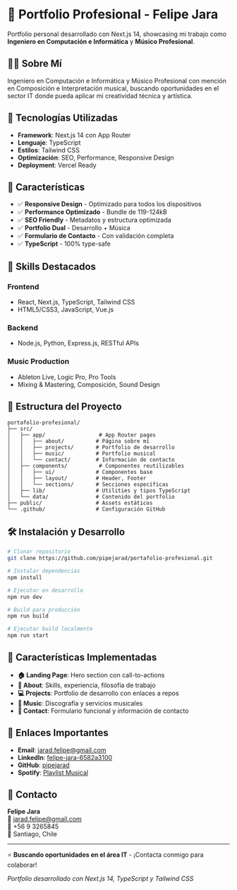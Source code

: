 # 🎯 Portfolio Profesional - Felipe Jara

Portfolio personal desarrollado con Next.js 14, showcasing mi trabajo como **Ingeniero en Computación e Informática** y **Músico Profesional**.

## 👨‍💻 Sobre Mí

Ingeniero en Computación e Informática y Músico Profesional con mención en Composición e Interpretación musical, buscando oportunidades en el sector IT donde pueda aplicar mi creatividad técnica y artística.

## 🚀 Tecnologías Utilizadas

- **Framework**: Next.js 14 con App Router
- **Lenguaje**: TypeScript
- **Estilos**: Tailwind CSS
- **Optimización**: SEO, Performance, Responsive Design
- **Deployment**: Vercel Ready

## 🌟 Características

- ✅ **Responsive Design** - Optimizado para todos los dispositivos
- ✅ **Performance Optimizado** - Bundle de 119-124kB
- ✅ **SEO Friendly** - Metadatos y estructura optimizada
- ✅ **Portfolio Dual** - Desarrollo + Música
- ✅ **Formulario de Contacto** - Con validación completa
- ✅ **TypeScript** - 100% type-safe

## 💼 Skills Destacados

### Frontend
- React, Next.js, TypeScript, Tailwind CSS
- HTML5/CSS3, JavaScript, Vue.js

### Backend
- Node.js, Python, Express.js, RESTful APIs

### Music Production
- Ableton Live, Logic Pro, Pro Tools
- Mixing & Mastering, Composición, Sound Design

## 📁 Estructura del Proyecto

```
portafolio-profesional/
├── src/
│   ├── app/                 # App Router pages
│   │   ├── about/          # Página sobre mí
│   │   ├── projects/       # Portfolio de desarrollo
│   │   ├── music/          # Portfolio musical
│   │   └── contact/        # Información de contacto
│   ├── components/          # Componentes reutilizables
│   │   ├── ui/             # Componentes base
│   │   ├── layout/         # Header, Footer
│   │   └── sections/       # Secciones específicas
│   ├── lib/                # Utilities y tipos TypeScript
│   └── data/               # Contenido del portfolio
├── public/                 # Assets estáticos
└── .github/                # Configuración GitHub
```

## 🛠️ Instalación y Desarrollo

```bash
# Clonar repositorio
git clone https://github.com/pipejarad/portafolio-profesional.git

# Instalar dependencias
npm install

# Ejecutar en desarrollo
npm run dev

# Build para producción
npm run build

# Ejecutar build localmente
npm run start
```

## 🎯 Características Implementadas

- **🏠 Landing Page**: Hero section con call-to-actions
- **👤 About**: Skills, experiencia, filosofía de trabajo
- **💻 Projects**: Portfolio de desarrollo con enlaces a repos
- **🎵 Music**: Discografía y servicios musicales
- **📧 Contact**: Formulario funcional y información de contacto

## 🔗 Enlaces Importantes

- **Email**: [jarad.felipe@gmail.com](mailto:jarad.felipe@gmail.com)
- **LinkedIn**: [felipe-jara-6582a3100](https://linkedin.com/in/felipe-jara-6582a3100/)
- **GitHub**: [pipejarad](https://github.com/pipejarad)
- **Spotify**: [Playlist Musical](https://open.spotify.com/playlist/0yuZpwdIGC50LnUwXF5UpE)

## 📧 Contacto

**Felipe Jara**  
📧 jarad.felipe@gmail.com  
📱 +56 9 3265845  
📍 Santiago, Chile

---

⭐ **Buscando oportunidades en el área IT** - ¡Contacta conmigo para colaborar!

*Portfolio desarrollado con Next.js 14, TypeScript y Tailwind CSS*